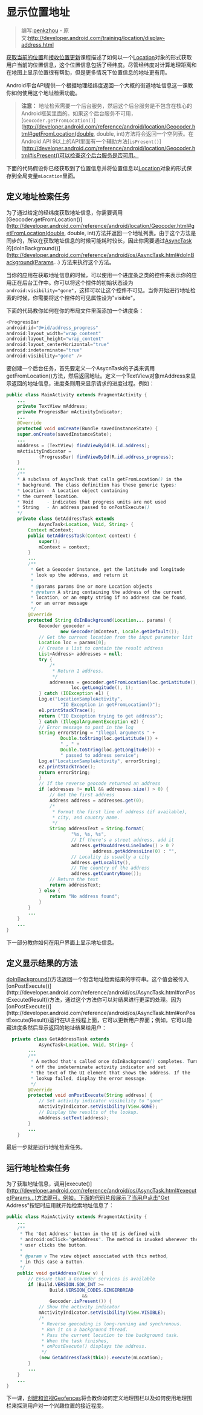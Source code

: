 # 显示位置地址

> 编写:[penkzhou](https://github.com/penkzhou) - 原文:<http://developer.android.com/training/location/display-address.html>

[获取当前的位置](retrieve-current.html)和[接收位置更新](receive-location-updates.html)课程描述了如何以一个[Location](http://developer.android.com/reference/android/location/Location.html)对象的形式获取用户当前的位置信息，这个位置信息包括了经纬度。尽管经纬度对计算地理距离和在地图上显示位置很有帮助，但是更多情况下位置信息的地址更有用。

Android平台API提供一个根据地理经纬度返回一个大概的街道地址信息这一课教你如何使用这个地址检索功能。

> **注意：** 地址检索需要一个后台服务，然后这个后台服务是不包含在核心的Android框架里面的。如果这个后台服务不可用，[```Geocoder.getFromLocation()```](http://developer.android.com/reference/android/location/Geocoder.html#getFromLocation(double, double, int)方法将会返回一个空列表。在Android API 9以上的API里面有一个辅助方法[```isPresent()```](http://developer.android.com/reference/android/location/Geocoder.html#isPresent()可以检查这个后台服务是否可用。

下面的代码假设你已经获取到了位置信息并将位置信息以[Location](http://developer.android.com/reference/android/location/Location.html)对象的形式保存到全局变量```mLocation```里面。

## 定义地址检索任务
为了通过给定的经纬度获取地址信息，你需要调用[Geocoder.getFromLocation()](http://developer.android.com/reference/android/location/Geocoder.html#getFromLocation(double, double, int)方法并返回一个地址列表。由于这个方法是同步的，所以在获取地址信息的时候可能耗时较长，因此你需要通过[AsyncTask](http://developer.android.com/reference/android/os/AsyncTask.html)的[doInBackground()](http://developer.android.com/reference/android/os/AsyncTask.html#doInBackground(Params...) 方法来执行这个方法。

当你的应用在获取地址信息的时候，可以使用一个进度条之类的控件来表示你的应用正在后台工作中。你可以将这个控件的初始状态设为```android:visibility="gone"```，这样可以让这个控件不可见。当你开始进行地址检索的时候，你需要将这个控件的可见属性设为"visible"。

下面的代码教你如何在你的布局文件里面添加一个进度条：
```java
<ProgressBar
android:id="@+id/address_progress"
android:layout_width="wrap_content"
android:layout_height="wrap_content"
android:layout_centerHorizontal="true"
android:indeterminate="true"
android:visibility="gone" />
```
要创建一个后台任务，首先要定义一个AsycnTask的子类来调用getFromLocation()方法，然后返回地址。定义一个TextView对象mAddress来显示返回的地址信息，进度条则用来显示请求的进度过程。例如：
```java
public class MainActivity extends FragmentActivity {
    ...
    private TextView mAddress;
    private ProgressBar mActivityIndicator;
    ...
    @Override
    protected void onCreate(Bundle savedInstanceState) {
    super.onCreate(savedInstanceState);
    ...
    mAddress = (TextView) findViewById(R.id.address);
    mActivityIndicator =
            (ProgressBar) findViewById(R.id.address_progress);
    }
    ...
    /**
    * A subclass of AsyncTask that calls getFromLocation() in the
    * background. The class definition has these generic types:
    * Location - A Location object containing
    * the current location.
    * Void     - indicates that progress units are not used
    * String   - An address passed to onPostExecute()
    */
    private class GetAddressTask extends
            AsyncTask<Location, Void, String> {
        Context mContext;
        public GetAddressTask(Context context) {
            super();
            mContext = context;
        }
        ...
        /**
         * Get a Geocoder instance, get the latitude and longitude
         * look up the address, and return it
         *
         * @params params One or more Location objects
         * @return A string containing the address of the current
         * location, or an empty string if no address can be found,
         * or an error message
         */
        @Override
        protected String doInBackground(Location... params) {
            Geocoder geocoder =
                    new Geocoder(mContext, Locale.getDefault());
            // Get the current location from the input parameter list
            Location loc = params[0];
            // Create a list to contain the result address
            List<Address> addresses = null;
            try {
                /*
                 * Return 1 address.
                 */
                addresses = geocoder.getFromLocation(loc.getLatitude(),
                        loc.getLongitude(), 1);
            } catch (IOException e1) {
            Log.e("LocationSampleActivity",
                    "IO Exception in getFromLocation()");
            e1.printStackTrace();
            return ("IO Exception trying to get address");
            } catch (IllegalArgumentException e2) {
            // Error message to post in the log
            String errorString = "Illegal arguments " +
                    Double.toString(loc.getLatitude()) +
                    " , " +
                    Double.toString(loc.getLongitude()) +
                    " passed to address service";
            Log.e("LocationSampleActivity", errorString);
            e2.printStackTrace();
            return errorString;
            }
            // If the reverse geocode returned an address
            if (addresses != null && addresses.size() > 0) {
                // Get the first address
                Address address = addresses.get(0);
                /*
                 * Format the first line of address (if available),
                 * city, and country name.
                 */
                String addressText = String.format(
                        "%s, %s, %s",
                        // If there's a street address, add it
                        address.getMaxAddressLineIndex() > 0 ?
                                address.getAddressLine(0) : "",
                        // Locality is usually a city
                        address.getLocality(),
                        // The country of the address
                        address.getCountryName());
                // Return the text
                return addressText;
            } else {
                return "No address found";
            }
        }
        ...
    }
    ...
}
```
下一部分教你如何在用户界面上显示地址信息。

## 定义显示结果的方法
[doInBackground()](http://developer.android.com/reference/android/os/AsyncTask.html#doInBackground(Params...))方法返回一个包含地址检索结果的字符串。这个值会被传入[onPostExecute()](http://developer.android.com/reference/android/os/AsyncTask.html#onPostExecute(Result))方法，通过这个方法你可以对结果进行更深的处理。因为[onPostExecute()](http://developer.android.com/reference/android/os/AsyncTask.html#onPostExecute(Result))运行在UI主线程上面，它可以更新用户界面；例如，它可以隐藏进度条然后显示返回的地址结果给用户：
```java
  private class GetAddressTask extends
            AsyncTask<Location, Void, String> {
        ...
        /**
         * A method that's called once doInBackground() completes. Turn
         * off the indeterminate activity indicator and set
         * the text of the UI element that shows the address. If the
         * lookup failed, display the error message.
         */
        @Override
        protected void onPostExecute(String address) {
            // Set activity indicator visibility to "gone"
            mActivityIndicator.setVisibility(View.GONE);
            // Display the results of the lookup.
            mAddress.setText(address);
        }
        ...
    }
```
最后一步就是运行地址检索任务。

## 运行地址检索任务
为了获取地址信息，调用[execute()](http://developer.android.com/reference/android/os/AsyncTask.html#execute(Params...)方法即可。例如，下面的代码片段展示了当用户点击"Get Address"按钮时应用就开始检索地址信息了：
```java
public class MainActivity extends FragmentActivity {
    ...
    /**
     * The "Get Address" button in the UI is defined with
     * android:onClick="getAddress". The method is invoked whenever the
     * user clicks the button.
     *
     * @param v The view object associated with this method,
     * in this case a Button.
     */
    public void getAddress(View v) {
        // Ensure that a Geocoder services is available
        if (Build.VERSION.SDK_INT >=
                Build.VERSION_CODES.GINGERBREAD
                            &&
                Geocoder.isPresent()) {
            // Show the activity indicator
            mActivityIndicator.setVisibility(View.VISIBLE);
            /*
             * Reverse geocoding is long-running and synchronous.
             * Run it on a background thread.
             * Pass the current location to the background task.
             * When the task finishes,
             * onPostExecute() displays the address.
             */
            (new GetAddressTask(this)).execute(mLocation);
        }
        ...
    }
    ...
}
```
下一课，[创建和监视Geofences](geofencing.html)将会教你如何定义地理围栏以及如何使用地理围栏来探测用户对一个兴趣位置的接近程度。
